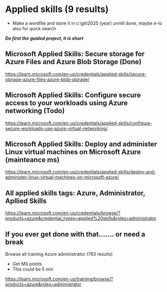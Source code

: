 
# Applied skills (9 results)

* Make a wordfile and store it in c:\giti2025 (year) unntil done, maybe e-lo also for quick search

***Do first the guided project, it is short***


## Microsoft Applied Skills: Secure storage for Azure Files and Azure Blob Storage (Done)

https://learn.microsoft.com/en-us/credentials/applied-skills/secure-storage-azure-files-azure-blob-storage/


## Microsoft Applied Skills: Configure secure access to your workloads using Azure networking (Todo)

https://learn.microsoft.com/en-us/credentials/applied-skills/configure-secure-workloads-use-azure-virtual-networking/


## Microsoft Applied Skills: Deploy and administer Linux virtual machines on Microsoft Azure (mainteance ms)

https://learn.microsoft.com/en-us/credentials/applied-skills/deploy-and-administer-linux-virtual-machines-on-microsoft-azure/

## All applied skills tags: Azure, Administrator, Apllied Skills

https://learn.microsoft.com/en-us/credentials/browse/?products=azure&credential_types=applied%20skills&roles=administrator


## If you ever get done with that....... or need a break

Browse all training Azure administrator (763 results)

* Get MS points
* This could be 5 min

https://learn.microsoft.com/en-us/training/browse/?products=azure&roles=administrator